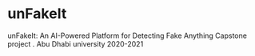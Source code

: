 # unFakeIt
unFakeIt: An AI-Powered Platform for Detecting Fake Anything
Capstone project . Abu Dhabi university 2020-2021
